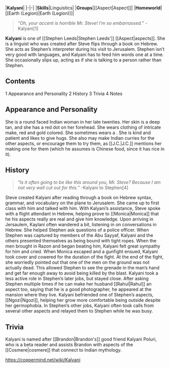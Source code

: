 |**Kalyani**|
|-|-|
|**Skills**|Linguistics|
|**Groups**|[[Aspect\|Aspect]]|
|**Homeworld**|[[Earth (Legion)\|Earth (Legion)]]|

>“*Oh, your accent is horrible Mr. Steve! I’m so embarrassed.*”
\-Kalyani[1]


**Kalyani** is one of [[Stephen Leeds\|Stephen Leeds']] [[Aspect\|aspects]].
She is a linguist who was created after Steve flips through a book on Hebrew. She acts as Stephen’s interpreter during his visit to Jerusalem. Stephen isn’t very good with languages, and Kalyani has to feed him words one at a time. She occasionally slips up, acting as if she is talking to a person rather than Stephen.

## Contents

1 Appearance and Personality
2 History
3 Trivia
4 Notes


## Appearance and Personality
She is a round faced Indian woman in her late twenties. Her skin is a deep tan, and she has a red dot on her forehead. She wears clothing of intricate make, red and gold colored. She sometimes wears a .
She is kind and patient and likes to give hugs. She also may make Indian curries for the other aspects, or encourage them to try them, as [[J.C.\|J.C.]] mentions her making one for them (which he assumes is Chinese food, since it has rice in it).

## History
>“*Is it often going to be like this around you, Mr. Steve? Because I am not very well cut out for this.*”
\-Kalyani to Stephen[4]


Steve created Kalyani after reading through a book on Hebrew syntax, grammar, and vocabulary on the plane to Jerusalem. She came up to first class with him and talked with him. With Kalyani’s assistance, Steve spoke with a flight attendant in Hebrew, helping prove to [[Monica\|Monica]] that he his aspects really are real and give him knowledge. Upon arriving in Jersaulem, Kaylani often wandered a bit, listening in on conversations in Hebrew. She helped Stephen ask questions of a police officer.
When Stephen was captured by members of the Abu Sayyaf, Kalyani and the others presented themselves as being bound with tight ropes. When the men brought in Razon and began beating him, Kalyani felt great sympathy for him and cried. When Monica escaped and a gunfight ensued, Kalyani took cover and cowered for the duration of the fight. At the end of the fight, she worriedly pointed out that one of the men on the ground was not actually dead. This allowed Stephen to see the grenade in the man’s hand and get far enough away to avoid being killed by the blast.
Kalyani took a less active role in Stephen’s later jobs, but stayed close. After asking Stephen multiple times if he can make her husband [[Rahul\|Rahul]] an aspect too, saying that he is a good photographer, he appeared at the mansion where they live. Kalyani befriended one of Stephen’s aspects, [[Ngozi\|Ngozi]], helping her grow more comfortable being outside despite her germophobia. In Stephen’s other jobs, Kalyani often took calls from several other aspects and relayed them to Stephen while he was busy.

## Trivia
Kalyani is named after [[Brandon\|Brandon's]] good friend Kalyani Poluri, who is a beta reader and assists Brandon with aspects of the [[Cosmere\|cosmere]] that connect to Indian mythology.


https://coppermind.net/wiki/Kalyani